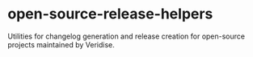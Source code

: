 # open-source-release-helpers
Utilities for changelog generation and release creation for open-source projects maintained by Veridise.

